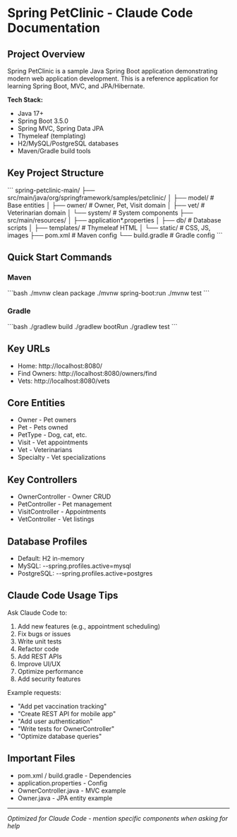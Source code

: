 ﻿# Spring PetClinic - Claude Code Documentation

## Project Overview

Spring PetClinic is a sample Java Spring Boot application demonstrating modern web application development. This is a reference application for learning Spring Boot, MVC, and JPA/Hibernate.

**Tech Stack:**
- Java 17+
- Spring Boot 3.5.0
- Spring MVC, Spring Data JPA
- Thymeleaf (templating)
- H2/MySQL/PostgreSQL databases
- Maven/Gradle build tools

## Key Project Structure

\`\`\`
spring-petclinic-main/
├── src/main/java/org/springframework/samples/petclinic/
│   ├── model/     # Base entities
│   ├── owner/     # Owner, Pet, Visit domain
│   ├── vet/       # Veterinarian domain
│   └── system/    # System components
├── src/main/resources/
│   ├── application*.properties
│   ├── db/        # Database scripts
│   ├── templates/ # Thymeleaf HTML
│   └── static/    # CSS, JS, images
├── pom.xml        # Maven config
└── build.gradle   # Gradle config
\`\`\`

## Quick Start Commands

### Maven
\`\`\`bash
./mvnw clean package
./mvnw spring-boot:run
./mvnw test
\`\`\`

### Gradle
\`\`\`bash
./gradlew build
./gradlew bootRun
./gradlew test
\`\`\`

## Key URLs
- Home: http://localhost:8080/
- Find Owners: http://localhost:8080/owners/find
- Vets: http://localhost:8080/vets

## Core Entities
- Owner - Pet owners
- Pet - Pets owned
- PetType - Dog, cat, etc.
- Visit - Vet appointments
- Vet - Veterinarians
- Specialty - Vet specializations

## Key Controllers
- OwnerController - Owner CRUD
- PetController - Pet management
- VisitController - Appointments
- VetController - Vet listings

## Database Profiles
- Default: H2 in-memory
- MySQL: --spring.profiles.active=mysql
- PostgreSQL: --spring.profiles.active=postgres

## Claude Code Usage Tips

Ask Claude Code to:
1. Add new features (e.g., appointment scheduling)
2. Fix bugs or issues
3. Write unit tests
4. Refactor code
5. Add REST APIs
6. Improve UI/UX
7. Optimize performance
8. Add security features

Example requests:
- "Add pet vaccination tracking"
- "Create REST API for mobile app"
- "Add user authentication"
- "Write tests for OwnerController"
- "Optimize database queries"

## Important Files
- pom.xml / build.gradle - Dependencies
- application.properties - Config
- OwnerController.java - MVC example
- Owner.java - JPA entity example

---
*Optimized for Claude Code - mention specific components when asking for help*
